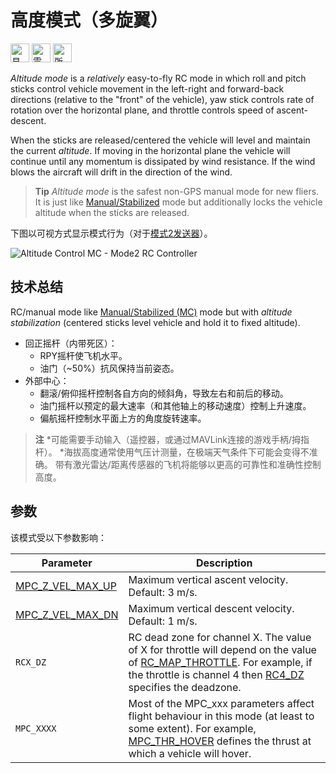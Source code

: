# 高度模式（多旋翼）

[<img src="../../assets/site/difficulty_easy.png" title="易于使用" width="30px" />](../getting_started/flight_modes.md#key_difficulty)&nbsp;[<img src="../../assets/site/remote_control.svg" title="需要手动或遥控控制" width="30px" />](../getting_started/flight_modes.md#key_manual)&nbsp;[<img src="../../assets/site/altitude_icon.svg" title="所需高度（例如巴罗、测距仪）" width="30px" />](../getting_started/flight_modes.md#altitude_only)

*Altitude mode* is a *relatively* easy-to-fly RC mode in which roll and pitch sticks control vehicle movement in the left-right and forward-back directions (relative to the "front" of the vehicle), yaw stick controls rate of rotation over the horizontal plane, and throttle controls speed of ascent-descent.

When the sticks are released/centered the vehicle will level and maintain the current *altitude*. If moving in the horizontal plane the vehicle will continue until any momentum is dissipated by wind resistance. If the wind blows the aircraft will drift in the direction of the wind.

> **Tip** *Altitude mode* is the safest non-GPS manual mode for new fliers. It is just like [Manual/Stabilized](../flight_modes/manual_stabilized_mc.md) mode but additionally locks the vehicle altitude when the sticks are released.

下图以可视方式显示模式行为（对于[模式2发送器](../getting_started/rc_transmitter_receiver.md#transmitters-for-aircraft)）。

![Altitude Control MC - Mode2 RC Controller](../../images/flight_modes/altitude_control_mode_copter.png)

## 技术总结

RC/manual mode like [Manual/Stabilized (MC)](../flight_modes/manual_stabilized_mc.md) mode but with *altitude stabilization* (centered sticks level vehicle and hold it to fixed altitude).

* 回正摇杆（内带死区）： 
  * RPY摇杆使飞机水平。
  * 油门（~50%）抗风保持当前姿态。
* 外部中心： 
  * 翻滚/俯仰摇杆控制各自方向的倾斜角，导致左右和前后的移动。
  * 油门摇杆以预定的最大速率（和其他轴上的移动速度）控制上升速度。
  * 偏航摇杆控制水平面上方的角度旋转速率。

> **注** *可能需要手动输入（遥控器，或通过MAVLink连接的游戏手柄/拇指杆）。 *海拔高度通常使用气压计测量，在极端天气条件下可能会变得不准确。 带有激光雷达/距离传感器的飞机将能够以更高的可靠性和准确性控制高度。

## 参数

该模式受以下参数影响：

| Parameter                                                                                                   | Description                                                                                                                                                                                                                                                                                           |
| ----------------------------------------------------------------------------------------------------------- | ----------------------------------------------------------------------------------------------------------------------------------------------------------------------------------------------------------------------------------------------------------------------------------------------------- |
| <span id="MPC_Z_VEL_MAX_UP"></span>[MPC_Z_VEL_MAX_UP](../advanced_config/parameter_reference.md#MPC_Z_VEL_MAX_UP) | Maximum vertical ascent velocity. Default: 3 m/s.                                                                                                                                                                                                                                                     |
| <span id="MPC_Z_VEL_MAX_DN"></span>[MPC_Z_VEL_MAX_DN](../advanced_config/parameter_reference.md#MPC_Z_VEL_MAX_DN) | Maximum vertical descent velocity. Default: 1 m/s.                                                                                                                                                                                                                                                    |
| <span id="RCX_DZ"></span>`RCX_DZ`                                                                           | RC dead zone for channel X. The value of X for throttle will depend on the value of [RC_MAP_THROTTLE](../advanced_config/parameter_reference.md#RC_MAP_THROTTLE). For example, if the throttle is channel 4 then [RC4_DZ](../advanced_config/parameter_reference.md#RC4_DZ) specifies the deadzone. |
| <span id="MPC_xxx"></span>`MPC_XXXX`                                                                         | Most of the MPC_xxx parameters affect flight behaviour in this mode (at least to some extent). For example, [MPC_THR_HOVER](../advanced_config/parameter_reference.md#MPC_THR_HOVER) defines the thrust at which a vehicle will hover.                                                              |